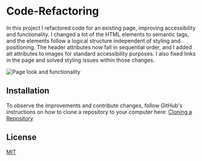 # Code-Refactoring

In this project I refactored code for an existing page, improving accessibility and functionality.
I changed a lot of the HTML elements to semantic tags, and the elements follow a logical structure independent of styling and positioning. The header attributes now fall in sequential order, and I added alt attributes to images for standard accessibility purposes. I also fixed links in the page and solved styling issues within those changes.

![Page look and functionality](Horiseon.gif)

## Installation

To observe the improvements and contribute changes, follow GitHub's instructions on how to clone a repository to your computer here:
[Cloning a Repository](https://docs.github.com/en/github/creating-cloning-and-archiving-repositories/cloning-a-repository-from-github/cloning-a-repository "GitHub's guide to cloning a repository")

## License

[MIT](https://choosealicense.com/licenses/mit/)
